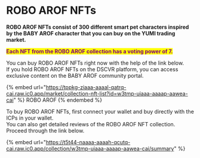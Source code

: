 # ROBO AROF NFTs

**ROBO AROF NFTs consist of 300 different smart pet characters inspired by the BABY AROF character that you can buy on the YUMI trading market.**

<mark style="color:purple;">**Each NFT from the ROBO AROF collection has a voting power of 7.**</mark>

You can buy ROBO AROF NFTs right now with the help of the link below.\
If you hold ROBO AROF NFTs on the DSCVR platform, you can access exclusive content on the BABY AROF community portal.

{% embed url="https://tppkg-ziaaa-aaaal-qatrq-cai.raw.ic0.app/market/collection-nft-list?id=w3tmp-uiaaa-aaaap-aawea-cai" %}
ROBO AROF
{% endembed %}

To buy ROBO AROF NFTs, first connect your wallet and buy directly with the ICPs in your wallet.\
You can also get detailed reviews of the ROBO AROF NFT collection. Proceed through the link below.

{% embed url="https://t5t44-naaaa-aaaah-qcutq-cai.raw.ic0.app/collection/w3tmp-uiaaa-aaaap-aawea-cai/summary" %}
